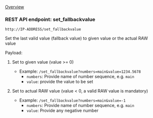 [Overview](_OVERVIEW.md) 

### REST API endpoint: set_fallbackvalue

`http://IP-ADDRESS/set_fallbackvalue`

Set the last valid value (fallback value) to given value or the actual RAW value


Payload:
1. Set to given value (value >= 0)
    - Example: `/set_fallbackvalue?numbers=main&value=1234.5678`  
      - `numbers`: Provide name of number sequence, e.g. `main`
      - `value`: provide the value to be set
    
2. Set to actual RAW value (value < 0, a valid RAW value is mandatory)
    - Example: `/set_fallbackvalue?numbers=main&value=-1`
      - `numbers`: Provide name of number sequence, e.g. `main`
      - `value`: Provide any negative number


